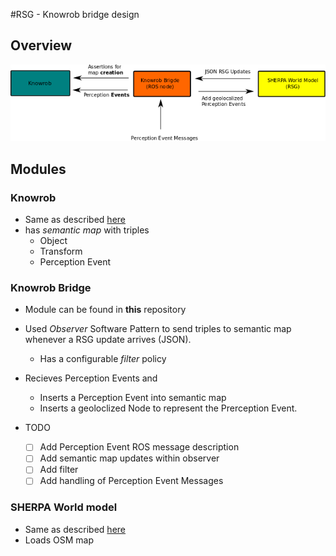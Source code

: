 #RSG - Knowrob bridge design

## Overview

![Overview](rsg_knowrob_bridge_overview.png)

## Modules

### Knowrob

* Same as described [here](https://github.com/bbrieber/knowrob_rsg)
* has *semantic map* with triples	
  * Object
  * Transform
  * Perception Event 
 
### Knowrob Bridge

* Module can be found in **this** repository
* Used *Observer* Software Pattern to send triples to semantic map whenever a RSG update arrives (JSON).
  * Has a configurable *filter* policy
* Recieves Perception Events and 
  * Inserts a Perception Event into semantic map
  * Inserts a geoloclized Node to represent the Prerception Event.  

* TODO
  * [ ] Add Perception Event ROS message description
  * [ ] Add semantic map updates within observer 
  * [ ] Add filter
  * [ ] Add handling of Perception Event Messages

### SHERPA World model

* Same as described [here](https://github.com/blumenthal/ubx_robotscenegraph) 
* Loads OSM map
